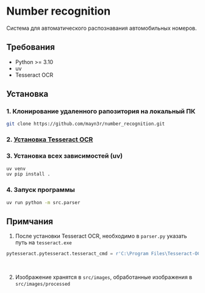 # Number recognition
Система для автоматического распознавания автомобильных номеров.

## Требования
- Python >= 3.10
- uv
- Tesseract OCR

## Установка
### 1. Клонирование удаленного рапозитория на локальный ПК
```bash
git clone https://github.com/mayn3r/number_recognition.git
```

### 2. [Установка Tesseract OCR](https://github.com/UB-Mannheim/tesseract/wiki)

### 3. Установка всех зависимостей (uv)
```bash
uv venv
uv pip install .
```

### 4. Запуск программы
```bash
uv run python -m src.parser
```

## Примчания

1. После установки Tesseract OCR, необходимо в `parser.py` указать путь на `tesseract.exe`
```python
pytesseract.pytesseract.tesseract_cmd = r'C:\Program Files\Tesseract-OCR\tesseract.exe'
```
<br>

2. Изображение хранятся в `src/images`, обработанные изображения в `src/images/processed`